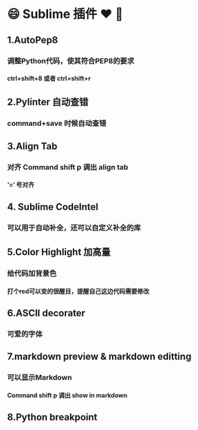 # 😄 Sublime 插件 ❤️ 🎁

## 1.AutoPep8 
### 调整Python代码，使其符合PEP8的要求
#### ctrl+shift+8 或者 ctrl+shift+r

## 2.Pylinter 自动查错
### command+save 时候自动查错

## 3.Align Tab
### 对齐 Command shift p 调出 align tab 
#### ‘=‘ 号对齐

## 4. Sublime CodeIntel 
### 可以用于自动补全，还可以自定义补全的库

## 5.Color Highlight 加高量
### 给代码加背景色
#### 打个red可以变的很醒目，提醒自己这边代码需要修改

## 6.ASCII decorater
### 可爱的字体

## 7.markdown preview & markdown editting
### 可以显示Markdown 
#### Command shift p 调出 show in markdown 

## 8.Python breakpoint